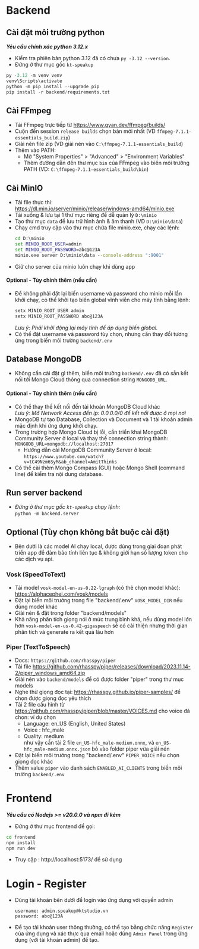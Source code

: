 # Backend

## Cài đặt môi trường python

**_Yêu cầu chính xác python 3.12.x_**

- Kiểm tra phiên bản python 3.12 đã có chưa `py -3.12 --version`.
- Đứng ở thư mục gốc `kt-speakup`

```python
py -3.12 -m venv venv
venv\Scripts\activate
python -m pip install --upgrade pip
pip install -r backend/requirements.txt
```

## Cài FFmpeg
- Tải FFmpeg trực tiếp từ https://www.gyan.dev/ffmpeg/builds/
- Cuộn đến session `release builds` chọn bản mới nhất (VD `ffmpeg-7.1.1-essentials_build.zip`)
- Giải nén file zip (VD giải nén vào `C:\ffmpeg-7.1.1-essentials_build`)
- Thêm vào PATH:
  - Mở "System Properties" > "Advanced" > "Environment Variables"
  - Thêm đường dẫn đến thư mục `bin` của FFmpeg vào biến môi trường PATH (VD: `C:\ffmpeg-7.1.1-essentials_build\bin`)

## Cài MinIO
- Tải file thực thi:\
  https://dl.min.io/server/minio/release/windows-amd64/minio.exe
- Tải xuống & lưu tại 1 thư mục riêng để dễ quản lý `D:\minio`
- Tạo thư mục `data` để lưu trữ hình ảnh & âm thanh (VD `D:\minio\data`)
- Chạy cmd truy cập vào thư mục chứa file minio.exe, chạy các lệnh:
  ```cmd
  cd D:\minio
  set MINIO_ROOT_USER=admin
  set MINIO_ROOT_PASSWORD=abc@123A
  minio.exe server D:\minio\data --console-address ":9001"
  ```
- Giữ cho server của minio luôn chạy khi dùng app

#### Optional - Tùy chỉnh thêm (nếu cần)
- Để không phải đặt lại biến username và password cho minio mỗi lần khởi chạy, có thể khởi tạo biến global vĩnh viễn cho máy tính bằng lệnh:
  ```cmd
  setx MINIO_ROOT_USER admin
  setx MINIO_ROOT_PASSWORD abc@123A
  ```
  _Lưu ý: Phải khởi động lại máy tính để áp dụng biến global._
- Có thể đặt username và password tùy chọn, nhưng cần thay đổi tương ứng trong biến môi trường `backend/.env`


## Database MongoDB
- Không cần cài đặt gì thêm, biến môi trường `backend/.env` đã có sẵn kết nối tới Mongo Cloud thông qua connection string `MONGODB_URL`.
#### Optional - Tùy chỉnh thêm (nếu cần)
- Có thể thay thế kết nối đến tài khoản MongoDB Cloud khác\
  _Lưu ý: Mở Network Access đến ip: 0.0.0.0/0 để kết nối được ở mọi nơi_
- MongoDB tự tạo Database, Collection và Document và 1 tài khoản admin mặc định khi ứng dụng khởi chạy.
- Trong trường hợp Mongo Cloud bị lỗi, cần triển khai MongoDB Community Server ở local và thay thế connection string thành: `MONGODB_URL=mongodb://localhost:27017`
  - Hướng dẫn cài MongoDB Community Server ở local:\
    `https://www.youtube.com/watch?v=tC49Nzm6SyM&ab_channel=AmitThinks`
- Có thể cài thêm Mongo Compass (GUI) hoặc Mongo Shell (command line) để kiểm tra nội dung database.

## Run server backend

- _Đứng ở thư mục gốc `kt-speakup` chạy lệnh:_\
  `python -m backend.server`

## Optional (Tùy chọn không bắt buộc cài đặt)

- Bên dưới là các model AI chạy local, được dùng trong giai đoạn phát triển app để đảm bảo tính liên tục & không giới hạn số lượng token cho các dịch vụ api.

### Vosk (SpeedToText)

- Tải model `vosk-model-en-us-0.22-lgraph` (có thẻ chọn model khác):\
  https://alphacephei.com/vosk/models
- Đặt lại biến môi trường trong file "backend/.env" `VOSK_MODEL_DIR` nếu dùng model khác
- Giải nén & đặt trong folder "backend/models"
- Khả năng phân tích giọng nói ở mức trung bình khá, nếu dùng model lớn hơn `vosk-model-en-us-0.42-gigaspeech` sẽ có cải thiện nhưng thời gian phân tích và generate ra kết quả lâu hơn

### Piper (TextToSpeech)

- Docs: `https://github.com/rhasspy/piper`
- Tải file https://github.com/rhasspy/piper/releases/download/2023.11.14-2/piper_windows_amd64.zip
- Giải nén vào `backend/models` để có được folder "piper" trong thư mục models
- Nghe thử giọng đọc tại: https://rhasspy.github.io/piper-samples/ để chọn được giọng đọc yêu thích
- Tải 2 file cấu hình từ https://github.com/rhasspy/piper/blob/master/VOICES.md cho voice đã chọn: ví dụ chọn
  - Language: en_US (English, United States)
  - Voice : hfc_male
  - Quality: medium\
    như vậy cần tải 2 file `en_US-hfc_male-medium.onnx`, và `en_US-hfc_male-medium.onnx.json` bỏ vào folder piper vừa giải nén
- Đặt lại biến môi trường trong "backend/.env" `PIPER_VOICE` nếu chọn giọng đọc khác
- Thêm value `piper` vào danh sách `ENABLED_AI_CLIENTS` trong biến môi trường `backend/.env`

# Frontend

**_Yêu cầu có Nodejs >= v20.0.0 và npm đi kèm_**

- Đứng ở thư mục frontend để gọi:

```cmd
cd frontend
npm install
npm run dev
```

- Truy cập : http://localhost:5173/ để sử dụng

# Login - Register
- Dùng tài khoản bên dưới để login vào ứng dụng với quyền admin
  ```
  username: admin.speakup@ktstudio.vn
  password: abc@123A
  ```
- Để tạo tài khoản user thông thường, có thể tạo bằng chức năng `Register` của ứng dụng và xác thực qua email hoặc dùng `Admin Panel` trong ứng dụng (với tài khoản admin) để tạo.
